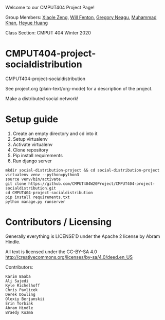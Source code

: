 Welcome to our CMPUT404 Project Page!

Group Members: [Xiaole Zeng](https://github.com/XiaoleZ), [Will Fenton](https://github.com/willfenton), [Gregory Neagu](https://github.com/gneagu), [Muhammad Khan](https://github.com/um4r12), [Heyue Huang](https://github.com/JohnDoeMask)

Class Section: CMPUT 404 Winter 2020

CMPUT404-project-socialdistribution
===================================

CMPUT404-project-socialdistribution

See project.org (plain-text/org-mode) for a description of the project.

Make a distributed social network!

Setup guide
===========
1. Create an empty directory and cd into it
2. Setup virtualenv
3. Activate virtualenv
4. Clone repository
5. Pip install requirements
6. Run django server

```
mkdir social-distribution-project && cd social-distribution-project
virtualenv venv --python=python3
source venv/bin/activate
git clone https://github.com/CMPUT404W20Project/CMPUT404-project-socialdistribution.git
cd CMPUT404-project-socialdistribution
pip install requirements.txt
python manage.py runserver
```

Contributors / Licensing
========================

Generally everything is LICENSE'D under the Apache 2 license by Abram Hindle.

All text is licensed under the CC-BY-SA 4.0 http://creativecommons.org/licenses/by-sa/4.0/deed.en_US

Contributors:

    Karim Baaba
    Ali Sajedi
    Kyle Richelhoff
    Chris Pavlicek
    Derek Dowling
    Olexiy Berjanskii
    Erin Torbiak
    Abram Hindle
    Braedy Kuzma
